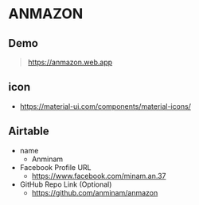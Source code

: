 # ANMAZON

## Demo

> https://anmazon.web.app

## icon

- https://material-ui.com/components/material-icons/

## Airtable

- name
  - Anminam
- Facebook Profile URL
  - https://www.facebook.com/minam.an.37
- GitHub Repo Link (Optional)
  - https://github.com/anminam/anmazon

